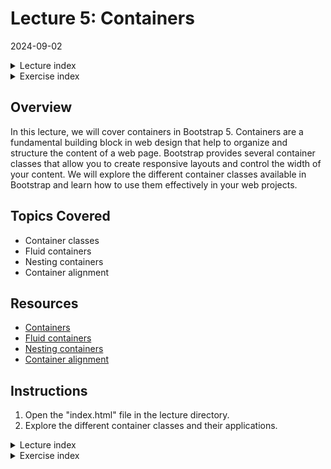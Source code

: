 # Lecture 5: Containers
2024-09-02

<!--html_preserve--><details>
  <summary>Lecture index</summary>

- [Lecture 1: Introduction and Setup of Bootstrap 5](/lectures/lecture_01/lecture_01.md)
- [Lecture 2: Typography and Colors](/lectures/lecture_02/lecture_02.md)
- [Lecture 3: Buttons](/lectures/lecture_03/lecture_03.md)
- [Lecture 4: Utility Classes](/lectures/lecture_04/lecture_04.md)
- [Lecture 5: Containers](/lectures/lecture_05/lecture_05.md)
- [Lecture 6: ](/lectures/lecture_06/lecture_06.md)
- [Lecture 7: ](/lectures/lecture_07/lecture_07.md)
- [Lecture 8: ](/lectures/lecture_08/lecture_08.md)
- [Lecture 9: ](/lectures/lecture_09/lecture_09.md)
- [Lecture 10: ](/lectures/lecture_10/lecture_10.md)
- [Lecture 11: ](/lectures/lecture_11/lecture_11.md)
- [Lecture 12: ](/lectures/lecture_12/lecture_12.md)
- [Lecture 13: ](/lectures/lecture_13/lecture_13.md)

</details><!--/html_preserve--><!--html_preserve--><details>
  <summary>Exercise index</summary>

  - [Exercise 1: Introduction to R](/exercises/exercise_01/exercise_01.md)
  - [Exercise 1 Solutions: Introduction to R](/exercises/exercise_01/exercise_01_solutions.md)
  - [Exercise 2: Objects, Data Types, and Variables in R](/exercises/exercise_02/exercise_02.md)
  - [Exercise 2 Solutions: Objects, Data Types, and Variables in R](/exercises/exercise_02/exercise_02_solutions.md)
  - [Exercise 3: Arithmetic Operations in R](/exercises/exercise_03/exercise_03.md)
  - [Exercise 3 Solutions: Arithmetic Operations in R](/exercises/exercise_03/exercise_03_solutions.md)
  - [Exercise 4: Comparison and Logical Operators in R](/exercises/exercise_04/exercise_04.md)
  - [Exercise 4 Solutions: Comparison and Logical Operators in R](/exercises/exercise_04/exercise_04_solutions.md)
  - [Exercise 5: Vectors in R](/exercises/exercise_05/exercise_05.md)
  - [Exercise 5 Solutions: Vectors in R](/exercises/exercise_05/exercise_05_solutions.md)
  - [Exercise 6: List in R](/exercises/exercise_06/exercise_06.md)
  - [Exercise 6 Solutions: List in R](/exercises/exercise_06/exercise_06_solutions.md)
  - [Exercise 7: Matrices in R](/exercises/exercise_07/exercise_07.md)
  - [Exercise 7 Solutions: Matrices in R](/exercises/exercise_07/exercise_07_solutions.md)
  - [Exercise 8: Data Frames in R](/exercises/exercise_08/exercise_08.md)
  - [Exercise 8 Solutions: Data Frames in R](/exercises/exercise_08/exercise_08_solutions.md)
  - [Exercise 9: Functions in R](/exercises/exercise_09/exercise_09.md)
  - [Exercise 9 Solutions: Functions in R](/exercises/exercise_09/exercise_09_solutions.md)
  - [Exercise 10: Indexing using Logical Vectors in R](/exercises/exercise_10/exercise_10.md)
  - [Exercise 10 Solutions: Indexing using Logical Vectors in R](/exercises/exercise_10/exercise_10_solutions.md)
  - [Exercise 11: Factors in R](/exercises/exercise_11/exercise_11.md)
  - [Exercise 11 Solutions: Factors in R](/exercises/exercise_11/exercise_11_solutions.md)
  - [Exercise 12: Control Structures in R](/exercises/exercise_12/exercise_12.md)
  - [Exercise 12 Solutions: Control Structures in R](/exercises/exercise_12/exercise_12_solutions.md)
  - [Exercise 13: A real-world example of using R for data analysis](/exercises/exercise_13/exercise_13.md)
  - [Exercise 13 Solutions: A real-world example of using R for data
  analysis](/exercises/exercise_13/exercise_13_solutions.md)

</details><!--/html_preserve-->


## Overview

In this lecture, we will cover containers in Bootstrap 5. Containers are a
fundamental building block in web design that help to organize and structure
the content of a web page. Bootstrap provides several container classes that
allow you to create responsive layouts and control the width of your content.
We will explore the different container classes available in Bootstrap and
learn how to use them effectively in your web projects.

## Topics Covered

- Container classes
- Fluid containers
- Nesting containers
- Container alignment

## Resources

- [Containers](https://getbootstrap.com/docs/5.0/layout/containers/)
- [Fluid containers](https://getbootstrap.com/docs/5.0/layout/containers/#fluid-containers)
- [Nesting containers](https://getbootstrap.com/docs/5.0/layout/containers/#nesting)
- [Container alignment](https://getbootstrap.com/docs/5.0/layout/containers/#alignment)

## Instructions

1. Open the "index.html" file in the lecture directory.
1. Explore the different container classes and their applications.


<!--html_preserve--><details>
  <summary>Lecture index</summary>

- [Lecture 1: Introduction and Setup of Bootstrap 5](/lectures/lecture_01/lecture_01.md)
- [Lecture 2: Typography and Colors](/lectures/lecture_02/lecture_02.md)
- [Lecture 3: Buttons](/lectures/lecture_03/lecture_03.md)
- [Lecture 4: Utility Classes](/lectures/lecture_04/lecture_04.md)
- [Lecture 5: Containers](/lectures/lecture_05/lecture_05.md)
- [Lecture 6: ](/lectures/lecture_06/lecture_06.md)
- [Lecture 7: ](/lectures/lecture_07/lecture_07.md)
- [Lecture 8: ](/lectures/lecture_08/lecture_08.md)
- [Lecture 9: ](/lectures/lecture_09/lecture_09.md)
- [Lecture 10: ](/lectures/lecture_10/lecture_10.md)
- [Lecture 11: ](/lectures/lecture_11/lecture_11.md)
- [Lecture 12: ](/lectures/lecture_12/lecture_12.md)
- [Lecture 13: ](/lectures/lecture_13/lecture_13.md)

</details><!--/html_preserve--><!--html_preserve--><details>
  <summary>Exercise index</summary>

  - [Exercise 1: Introduction to R](/exercises/exercise_01/exercise_01.md)
  - [Exercise 1 Solutions: Introduction to R](/exercises/exercise_01/exercise_01_solutions.md)
  - [Exercise 2: Objects, Data Types, and Variables in R](/exercises/exercise_02/exercise_02.md)
  - [Exercise 2 Solutions: Objects, Data Types, and Variables in R](/exercises/exercise_02/exercise_02_solutions.md)
  - [Exercise 3: Arithmetic Operations in R](/exercises/exercise_03/exercise_03.md)
  - [Exercise 3 Solutions: Arithmetic Operations in R](/exercises/exercise_03/exercise_03_solutions.md)
  - [Exercise 4: Comparison and Logical Operators in R](/exercises/exercise_04/exercise_04.md)
  - [Exercise 4 Solutions: Comparison and Logical Operators in R](/exercises/exercise_04/exercise_04_solutions.md)
  - [Exercise 5: Vectors in R](/exercises/exercise_05/exercise_05.md)
  - [Exercise 5 Solutions: Vectors in R](/exercises/exercise_05/exercise_05_solutions.md)
  - [Exercise 6: List in R](/exercises/exercise_06/exercise_06.md)
  - [Exercise 6 Solutions: List in R](/exercises/exercise_06/exercise_06_solutions.md)
  - [Exercise 7: Matrices in R](/exercises/exercise_07/exercise_07.md)
  - [Exercise 7 Solutions: Matrices in R](/exercises/exercise_07/exercise_07_solutions.md)
  - [Exercise 8: Data Frames in R](/exercises/exercise_08/exercise_08.md)
  - [Exercise 8 Solutions: Data Frames in R](/exercises/exercise_08/exercise_08_solutions.md)
  - [Exercise 9: Functions in R](/exercises/exercise_09/exercise_09.md)
  - [Exercise 9 Solutions: Functions in R](/exercises/exercise_09/exercise_09_solutions.md)
  - [Exercise 10: Indexing using Logical Vectors in R](/exercises/exercise_10/exercise_10.md)
  - [Exercise 10 Solutions: Indexing using Logical Vectors in R](/exercises/exercise_10/exercise_10_solutions.md)
  - [Exercise 11: Factors in R](/exercises/exercise_11/exercise_11.md)
  - [Exercise 11 Solutions: Factors in R](/exercises/exercise_11/exercise_11_solutions.md)
  - [Exercise 12: Control Structures in R](/exercises/exercise_12/exercise_12.md)
  - [Exercise 12 Solutions: Control Structures in R](/exercises/exercise_12/exercise_12_solutions.md)
  - [Exercise 13: A real-world example of using R for data analysis](/exercises/exercise_13/exercise_13.md)
  - [Exercise 13 Solutions: A real-world example of using R for data
  analysis](/exercises/exercise_13/exercise_13_solutions.md)

</details><!--/html_preserve-->

